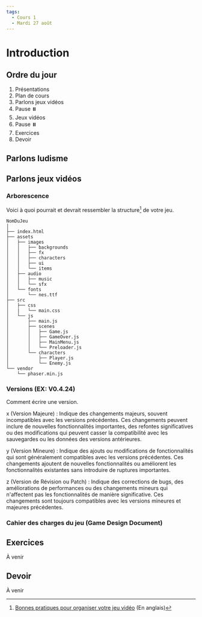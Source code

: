 ```yaml
---
tags:
  - Cours 1
  - Mardi 27 août
---
```


# Introduction

## Ordre du jour

1. Présentations
1. Plan de cours 
1. Parlons jeux vidéos
1. Pause ⏸️
1. Jeux vidéos
1. Pause ⏸️
1. Exercices
1. Devoir

## Parlons ludisme

## Parlons jeux vidéos

### Arborescence

Voici à quoi pourrait et devrait ressembler la structure[^unity] de votre jeu.

```
NomDuJeu
│
├── index.html 
├── assets
│   ├── images
│   │   ├── backgrounds
│   │   ├── fx
│   │   ├── characters
│   │   ├── ui
│   │   └── items
│   ├── audio
│   │   ├── music
│   │   └── sfx
│   └── fonts
│       └── nes.ttf
├── src
│   ├── css
│   |   └── main.css
│   └── js
│       ├── main.js
│       ├── scenes
│       │   ├── Game.js
│       │   ├── GameOver.js
│       │   ├── MainMenu.js
│       │   └── Preloader.js
│       └── characters
│           ├── Player.js
│           └── Enemy.js
└── vendor
    └── phaser.min.js 
```

[^unity]: [Bonnes pratiques pour organiser votre jeu vidéo](https://unity.com/how-to/organizing-your-project) (En anglais)


### Versions (EX: V0.4.24)

Comment écrire une version.

x (Version Majeure) : Indique des changements majeurs, souvent incompatibles avec les versions précédentes. Ces changements peuvent inclure de nouvelles fonctionnalités importantes, des refontes significatives ou des modifications qui peuvent casser la compatibilité avec les sauvegardes ou les données des versions antérieures.

y (Version Mineure) : Indique des ajouts ou modifications de fonctionnalités qui sont généralement compatibles avec les versions précédentes. Ces changements ajoutent de nouvelles fonctionnalités ou améliorent les fonctionnalités existantes sans introduire de ruptures importantes.

z (Version de Révision ou Patch) : Indique des corrections de bugs, des améliorations de performances ou des changements mineurs qui n'affectent pas les fonctionnalités de manière significative. Ces changements sont toujours compatibles avec les versions mineures et majeures précédentes.


### Cahier des charges du jeu (Game Design Document)


## Exercices

À venir



## Devoir

À venir
